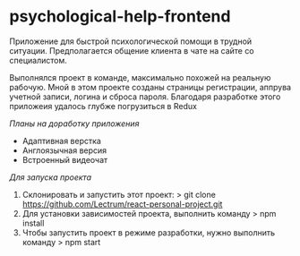  # psychological-help-frontend

Приложение для быстрой психологической помощи в трудной ситуации. Предполагается общение клиента в чате на сайте со специалистом.

Выполнялся проект в команде, максимально похожей на реальную рабочую. Мной в этом проекте созданы страницы регистрации, аппрува учетной записи, логина и сброса пароля. Благодаря разработке этого приложеия удалось глубже погрузиться в Redux

*Планы на доработку приложения*

- Адаптивная верстка
- Англоязычная версия
- Встроенный видеочат

*Для запуска проекта*
1. Склонировать и запустить этот проект: > git clone https://github.com/Lectrum/react-personal-project.git
2. Для установки зависимостей проекта, выполнить команду > npm install
3. Чтобы запустить проект в режиме разработки, нужно выполнить  команду > npm start
